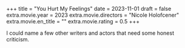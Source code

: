 +++
title = "You Hurt My Feelings"
date = 2023-11-01
draft = false
extra.movie.year = 2023
extra.movie.directors = "Nicole Holofcener"
extra.movie.en_title = ""
extra.movie.rating = 0.5
+++

I could name a few other writers and actors that need some honest criticism.<!-- more -->